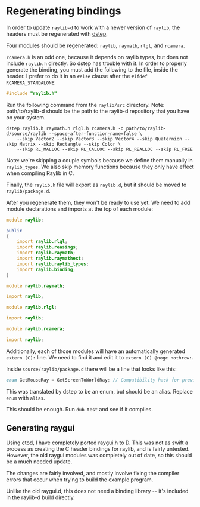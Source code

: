 # Regenerating bindings

In order to update `raylib-d` to work with a newer version of `raylib`, the headers must be regenerated with [dstep].

Four modules should be regenerated: `raylib`, `raymath`, `rlgl`, and `rcamera`.

`rcamera.h` is an odd one, because it depends on raylib types, but does not include `raylib.h` directly. So dstep has trouble with it. In order to properly generate the binding, you must add the following to the file, inside the header. I prefer to do it in an `#else` clause after the `#ifdef RCAMERA_STANDALONE`:

```c
#include "raylib.h"
```

Run the following command from the `raylib/src` directory. Note: path/to/raylib-d should be the path to the raylib-d repository that you have on your system.

```
dstep raylib.h raymath.h rlgl.h rcamera.h -o path/to/raylib-d/source/raylib --space-after-function-name=false \
    --skip Vector2 --skip Vector3 --skip Vector4 --skip Quaternion --skip Matrix --skip Rectangle --skip Color \
    --skip RL_MALLOC --skip RL_CALLOC --skip RL_REALLOC --skip RL_FREE
```

Note: we're skipping a couple symbols because we define them manually in `raylib_types`. We also skip memory functions
because they only have effect when compiling Raylib in C.

Finally, the `raylib.h` file will export as `raylib.d`, but it should be moved to `raylib/package.d`.

After you regenerate them, they won't be ready to use yet. We need to add module declarations and imports at the top
of each module:

```d
module raylib;

public
{
    import raylib.rlgl;
    import raylib.reasings;
    import raylib.raymath;
    import raylib.raymathext;
    import raylib.raylib_types;
    import raylib.binding;
}
```

```d
module raylib.raymath;

import raylib;
```

```d
module raylib.rlgl;

import raylib;
```

```d
module raylib.rcamera;

import raylib;
```

Additionally, each of those modules will have an automatically generated `extern (C):` line. We need to find it and
edit it to `extern (C) @nogc nothrow:`.

Inside `source/raylib/package.d` there will be a line that looks like this:

```d
enum GetMouseRay = GetScreenToWorldRay; // Compatibility hack for previous raylib versions
```

This was translated by dstep to be an enum, but should be an alias. Replace `enum` with `alias`.

This should be enough. Run `dub test` and see if it compiles.

## Generating raygui

Using [ctod], I have completely ported raygui.h to D. This was not as swift a process as creating the C header bindings for raylib, and is fairly untested. However, the old raygui modules was completely out of date, so this should be a much needed update.

The changes are fairly involved, and mostly involve fixing the compiler errors that occur when trying to build the example program.

Unlike the old raygui.d, this does not need a binding library -- it's included in the raylib-d build directly.

[dstep]: https://github.com/jacob-carlborg/dstep
[ctod]: https://github.com/dkorpel/ctod
